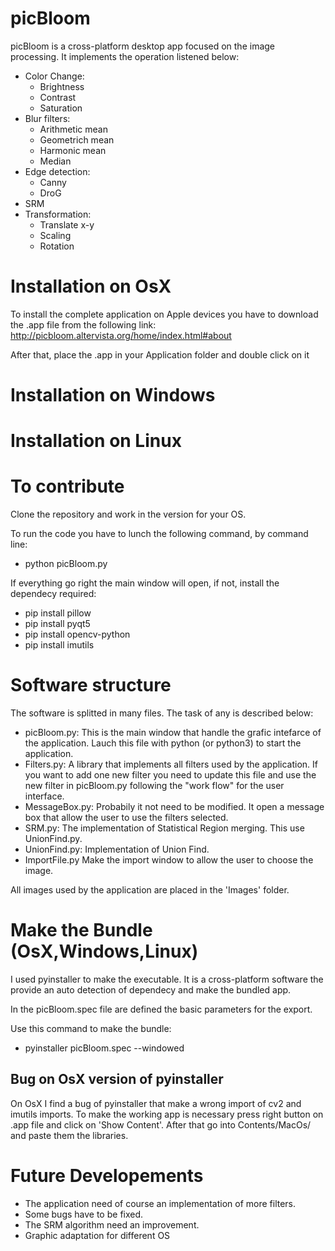 # picBloom
picBloom is a cross-platform desktop app focused on the image processing. It implements the operation listened below:
- Color Change:
  - Brightness
  - Contrast
  - Saturation
- Blur filters:
  - Arithmetic mean
  - Geometrich mean
  - Harmonic mean
  - Median
- Edge detection:
  - Canny
  - DroG
- SRM
- Transformation:
  - Translate x-y
  - Scaling
  - Rotation

# Installation on OsX
To install the complete application on Apple devices you have to download the .app file from the following link:
http://picbloom.altervista.org/home/index.html#about

After that, place the .app in your Application folder and double click on it

# Installation on Windows

# Installation on Linux

# To contribute
Clone the repository and work in the version for your OS. 

To run the code you have to lunch the following command, by command line:
- python picBloom.py

If everything go right the main window will open, if not, install the dependecy required:
- pip install pillow
- pip install pyqt5
- pip install opencv-python
- pip install imutils

# Software structure
The software is splitted in many files. The task of any is described below:
- picBloom.py:
   This is the main window that handle the grafic intefarce of the application. Lauch this file with python (or python3) to start the application.
- Filters.py:
   A library that implements all filters used by the application. If you want to add one new filter you need to update this file and use the new filter in picBloom.py following the "work flow" for the user interface.
- MessageBox.py:
   Probabily it not need to be modified. It open a message box that allow the user to use the filters selected.
- SRM.py:
   The implementation of Statistical Region merging. This use UnionFind.py.
- UnionFind.py:
   Implementation of Union Find.
- ImportFile.py
   Make the import window to allow the user to choose the image.
  
All images used by the application are placed in the 'Images' folder.

# Make the Bundle (OsX,Windows,Linux)

I used pyinstaller to make the executable. It is a cross-platform software the provide an auto detection of dependecy and make the bundled app.

In the picBloom.spec file are defined the basic parameters for the export.

Use this command to make the bundle:
- pyinstaller picBloom.spec --windowed

## Bug on OsX version of pyinstaller
On OsX I find a bug of pyinstaller that make a wrong import of cv2 and imutils imports. To make the working app is necessary press right button on .app file and click on 'Show Content'. After that go into Contents/MacOs/ and paste them the libraries.

# Future Developements

- The application need of course an implementation of more filters. 
- Some bugs have to be fixed. 
- The SRM algorithm need an improvement.
- Graphic adaptation for different OS

